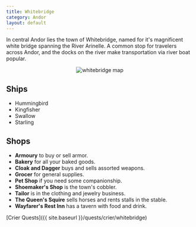 ```yaml
---
title: Whitebridge
category: Andor
layout: default
---
```


In central Andor lies the town of Whitebridge, named for it's magnificent white
bridge spanning the River Arinelle. A common stop for travelers across Andor, and
the docks on the river make transportation via river boat popular.

<div style="text-align: center">
<img src="{{ site.baseurl }}/assets/whitebridge.png" alt="whitebridge map">
</div>

## Ships

*  Hummingbird
*  Kingfisher
*  Swallow
*  Starling

## Shops

*  __Armoury__ to buy or sell armor.
*  __Bakery__ for all your baked goods.
*  __Cloak and Dagger__ buys and sells assorted weapons.
*  __Grocer__ for general supplies.
*  __Pet Shop__ if you need some companionship.
*  __Shoemaker's Shop__ is the town's cobbler.
*  __Tailor__ is in the clothing and jewelry business.
*  __The Queen's Squire__ sells horses and rents stalls in the stable.
*  __Wayfarer's Rest Inn__ has a tavern with food and drink.

[Crier Quests]({{ site.baseurl }}/quests/crier/whitebridge)
